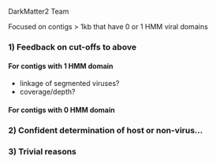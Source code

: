DarkMatter2 Team

Focused on contigs > 1kb that have 0 or 1 HMM viral domains

### 1) Feedback on cut-offs to above 
#### For contigs with 1 HMM domain
  - linkage of segmented viruses?
  - coverage/depth?
  
#### For contigs with 0 HMM domain

### 2) Confident determination of host or non-virus…

### 3) Trivial reasons


